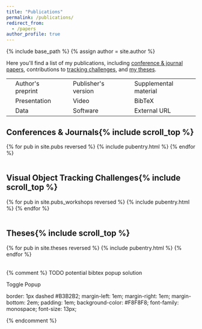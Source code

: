 ```yaml
---
title: "Publications"
permalink: /publications/
redirect_from: 
  - /papers
author_profile: true
---
```

{% include base_path %}
{% assign author = site.author %}

Here you'll find a list of my publications, including [conference & journal papers](#cjproc), contributions to [tracking challenges](#chg), and [my theses](#theses).


<table class="iconsummary" align="center">
  <tr>
    <td class="isicon"><i class="fa fa-file-pdf withpuburl"></i></td><td class="istxt">Author's preprint</td>
    <td class="isicon"><i class="fa fa-book-open withpuburl"></i></td><td class="istxt">Publisher's version</td>
    <td class="isicon"><i class="fa fa-file-alt withpuburl"></i></td><td class="istxt">Supplemental material</td>
  </tr>
  <tr>
    <td class="isicon"><i class="fa fa-desktop withpuburl"></i></td><td class="istxt">Presentation</td>
    <td class="isicon"><i class="fa fa-video withpuburl"></i></td><td class="istxt">Video</td>
    <td class="isicon"><i class="fa fa-link withpuburl"></i></td><td class="istxt">BibTeX</td>
  </tr>
  <tr>
    <td class="isicon"><i class="fa fa-database withpuburl"></i></td><td class="istxt">Data</td>
    <td class="isicon"><i class="fa fa-code withpuburl"></i></td><td class="istxt">Software</td>
    <td class="isicon"><i class="fa fa-globe-americas withpuburl"></i></td><td class="istxt">External URL</td>
  </tr>
</table>

<h2 id="cjproc" class="pubheader">Conferences &amp; Journals{% include scroll_top %}</h2>
<table class="pubtable">
  <tbody>
    {% for pub in site.pubs reversed %}
      {% include pubentry.html %}
    {% endfor %}
  </tbody>
</table>

<h2 id="chg" class="pubheader">Visual Object Tracking Challenges{% include scroll_top %}</h2>
<table class="pubtable">
  <tbody>
    {% for pub in site.pubs_workshops reversed %}
      {% include pubentry.html %}
    {% endfor %}
  </tbody>
</table>


<h2 id="theses" class="pubheader">Theses{% include scroll_top %}</h2>
<table class="pubtable">
  <tbody>
    {% for pub in site.theses reversed %}
      {% include pubentry.html %}
    {% endfor %}
  </tbody>
</table>

{% comment %}
TODO potential bibtex popup solution
<div class="bibpopup" onclick="toggleBibPopup()">Toggle Popup
  <span class="bibpopuptext" id="bib-somekey">
  <p>
      border: 1px dashed #B3B2B2;
    margin-left: 1em;
    margin-right: 1em;
    margin-bottom: 2em;
    padding: 1em;
    background-color: #F8F8F8;
    font-family: monospace;
    font-size: 13px;
    </p>
  </span>
</div>

<script>
// When the user clicks on div, open the popup
function toggleBibPopup() {
  var popup = document.getElementById("bib-somekey");
  popup.classList.toggle("show");
}
</script>
{% endcomment %}
